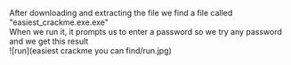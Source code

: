 After downloading and extracting the file we find a file called "easiest_crackme.exe.exe"  
When we run it, it prompts us to enter a password so we try any password and we get this result  
![run](easiest crackme you can find/run.jpg)
